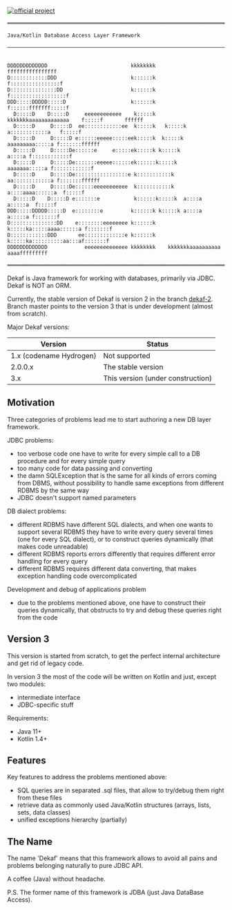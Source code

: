 [![official project](http://jb.gg/badges/official.svg)](https://confluence.jetbrains.com/display/ALL/JetBrains+on+GitHub)

    ════════════════════════════════════════════════════════════════════════════════════════════════      
                                                                                                              
    Java/Kotlin Database Access Layer Framework                                                                                                          
                                                                                                              
    ────────────────────────────────────────────────────────────────────────────────────────────────      
                                                                                                            
                                                                                                            
    DDDDDDDDDDDDD                           kkkkkkkk                              ffffffffffffffff          
    D::::::::::::DDD                        k::::::k                             f::::::::::::::::f         
    D:::::::::::::::DD                      k::::::k                            f::::::::::::::::::f        
    DDD:::::DDDDD:::::D                     k::::::k                            f::::::fffffff:::::f        
      D:::::D    D:::::D     eeeeeeeeeeee    k:::::k    kkkkkkkaaaaaaaaaaaaa    f:::::f       ffffff        
      D:::::D     D:::::D  ee::::::::::::ee  k:::::k   k:::::k a::::::::::::a   f:::::f                     
      D:::::D     D:::::D e::::::eeeee:::::eek:::::k  k:::::k  aaaaaaaaa:::::a f:::::::ffffff               
      D:::::D     D:::::De::::::e     e:::::ek:::::k k:::::k            a::::a f::::::::::::f               
      D:::::D     D:::::De:::::::eeeee::::::ek::::::k:::::k      aaaaaaa:::::a f::::::::::::f               
      D:::::D     D:::::De:::::::::::::::::e k:::::::::::k     aa::::::::::::a f:::::::ffffff               
      D:::::D     D:::::De::::::eeeeeeeeeee  k:::::::::::k    a::::aaaa::::::a  f:::::f                     
      D:::::D    D:::::D e:::::::e           k::::::k:::::k  a::::a    a:::::a  f:::::f                     
    DDD:::::DDDDD:::::D  e::::::::e         k::::::k k:::::k a::::a    a:::::a f:::::::f                    
    D:::::::::::::::DD    e::::::::eeeeeeee k::::::k  k:::::ka:::::aaaa::::::a f:::::::f                    
    D::::::::::::DDD       ee:::::::::::::e k::::::k   k:::::ka::::::::::aa:::af:::::::f                    
    DDDDDDDDDDDDD            eeeeeeeeeeeeee kkkkkkkk    kkkkkkkaaaaaaaaaa  aaaafffffffff                    
                                                                                                            
    ════════════════════════════════════════════════════════════════════════════════════════════════      
      
   

Dekaf is Java framework for working with databases, primarily via JDBC. Dekaf is NOT an ORM.

Currently, the stable version of Dekaf is version 2 in the branch [dekaf-2](https://github.com/JetBrains/dekaf/tree/dekaf-2).
Branch master points to the version 3 that is under development (almost from scratch).


Major Dekaf versions:

| Version                  | Status                            |
| ------------------------ | --------------------------------- |
| 1.x (codename Hydrogen)  | Not supported                     |
| 2.0.0.x                  | The stable version                |
| 3.x                      | This version (under construction) |



Motivation
----------

Three categories of problems lead me to start authoring a new DB layer framework.
 
JDBC problems:

* too verbose code one have to write for every simple call to a DB procedure and for every simple query
* too many code for data passing and converting
* the damn SQLException that is the same for all kinds of errors coming from DBMS, without possibility to handle same exceptions from different RDBMS by the same way
* JDBC doesn't support named parameters

DB dialect problems:

* different RDBMS have different SQL dialects, and when one wants to support several RDBMS they have to write every query several times (one for every SQL dialect), or to construct queries dynamically (that makes code unreadable)
* different RDBMS reports errors differently that requires different error handling for every query
* different RDBMS requires different data converting, that makes exception handling code overcomplicated
 
Development and debug of applications problem
 
* due to the problems mentioned above, one have to construct their queries dynamically, that obstructs to try and debug these queries right from the code  


Version 3
---------

This version is started from scratch, to get the perfect internal architecture
and get rid of legacy code.

In version 3 the most of the code will be written on Kotlin and just, except two modules:
   * intermediate interface
   * JDBC-specific stuff

Requirements:
   * Java 11+
   * Kotlin 1.4+



Features
--------

Key features to address the problems mentioned above:

* SQL queries are in separated .sql files, that allow to try/debug them right from these files
* retrieve data as commonly used Java/Kotlin structures (arrays, lists, sets, data classes)
* unified exceptions hierarchy (partially)


The Name
--------

The name 'Dekaf' means that this framework allows to
avoid all pains and problems belonging naturally to pure JDBC API.

A coffee (Java) without headache.

P.S. The former name of this framework is JDBA (just Java DataBase Access).
